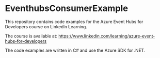 # EventhubsConsumerExample

This repository contains code examples for the Azure Event Hubs for Developers course on LinkedIn Learning.

The course is available at: https://www.linkedin.com/learning/azure-event-hubs-for-developers

The code examples are written in C# and use the Azure SDK for .NET.